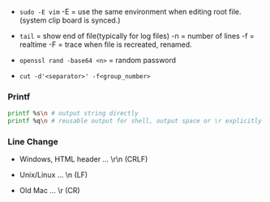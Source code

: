 


* `sudo -E vim`
-E = use the same environment when editing root file.(system clip board is synced.)

* `tail` = show end of file(typically for log files)
-n <number> = number of lines
-f = realtime
-F = trace when file is recreated, renamed.




* `openssl rand -base64 <n>` = random password

* `cut -d'<separator>' -f<group_number>`


### Printf

```bash
printf %s\n # output string directly
printf %q\n # reusable output for shell, output space or \r explicitly
```

### Line Change


* Windows, HTML header … \r\n (CRLF)

* Unix/Linux … \n (LF)

* Old Mac … \r (CR)
